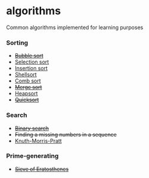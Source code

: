 algorithms
==========

Common algorithms implemented for learning purposes

### Sorting
- <del>[Bubble sort](http://en.wikipedia.org/wiki/Bubble_sort)</del>
- [Selection sort](http://en.wikipedia.org/wiki/Selection_sort)
- [Insertion sort](http://en.wikipedia.org/wiki/Insertion_sort)
- [Shellsort](http://en.wikipedia.org/wiki/Shellsort)
- [Comb sort](http://en.wikipedia.org/wiki/Comb_sort)
- <del>[Merge sort](http://en.wikipedia.org/wiki/Merge_sort)</del>
- [Heapsort](http://en.wikipedia.org/wiki/Heapsort)
- <del>[Quicksort](http://en.wikipedia.org/wiki/Quick_sort)</del>

### Search
- <del>[Binary search](http://en.wikipedia.org/wiki/Binary_search)</del>
- <del>Finding a missing numbers in a sequence</del>
- [Knuth-Morris-Pratt](http://en.wikipedia.org/wiki/Knuth%E2%80%93Morris%E2%80%93Pratt_algorithm)

### Prime-generating
- <del>[Sieve of Eratosthenes](http://en.wikipedia.org/wiki/Sieve_of_Eratosthenes)</del>
